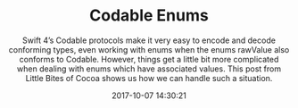 ---
title: "Codable Enums"
subtitle: "Swift 4’s Codable protocols make it very easy to encode and decode conforming types, even working with enums when the enums rawValue also conforms to Codable. However, things get a little bit more complicated when dealing with enums which have associated values. This post from Little Bites of Cocoa shows us how we can handle such a situation."
tags: ["codable","swift-4","enums"]
link: "https://littlebitesofcocoa.com/318-codable-enums"
date: "2017-10-07 14:30:21"
---